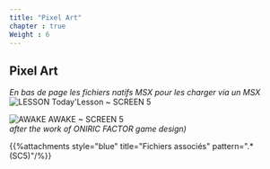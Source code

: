 ```yaml
---
title: "Pixel Art"
chapter : true
Weight : 6
---
```


## Pixel Art 

*En bas de page les fichiers natifs MSX pour les charger via un MSX*
![LESSON](/pixelart/images/lesson.png?classes=shadow)
Today'Lesson ~ SCREEN 5

![AWAKE](/pixelart/images/awake.png?classes=shadow)
AWAKE ~ SCREEN 5  
*after the work of ONIRIC FACTOR game design)*

{{%attachments style="blue" title="Fichiers associés" pattern=".*(SC5)"/%}}

